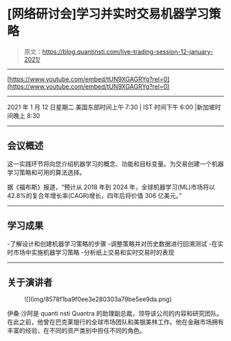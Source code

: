 # [网络研讨会]学习并实时交易机器学习策略

> 原文：<https://blog.quantinsti.com/live-trading-session-12-january-2021/>

* * *

[https://www.youtube.com/embed/tUN9XGAGRYg?rel=0](https://www.youtube.com/embed/tUN9XGAGRYg?rel=0)

* * *

2021 年 1 月 12 日星期二
美国东部时间上午 7:30 | IST 时间下午 6:00 |新加坡时间晚上 8:30

* * *

## **会议概述**

这一实践环节将向您介绍机器学习的概念、功能和目标变量。为交易创建一个机器学习策略和可用的算法选择。

据《福布斯》报道，“预计从 2018 年到 2024 年，全球机器学习(ML)市场将以 42.8%的复合年增长率(CAGR)增长，四年后将价值 306 亿美元。”

* * *

## **学习成果**

-了解设计和创建机器学习策略的步骤
-调整策略并对历史数据进行回溯测试
-在实时市场中实施机器学习策略
-分析纸上交易和实时交易时的表现

* * *

## **关于演讲者**

<figure class="kg-card kg-image-card kg-width-full">![](img/8578f1ba9f0ee3e280303a79be5ee9da.png)</figure>

伊桑·沙阿是 quanti nsti Quantra 的助理副总裁，领导该公司的内容和研究团队。在此之前，他曾在巴克莱银行的全球市场团队和美银美林工作。他在金融市场拥有丰富的经验，在不同的资产类别中担任不同的角色。